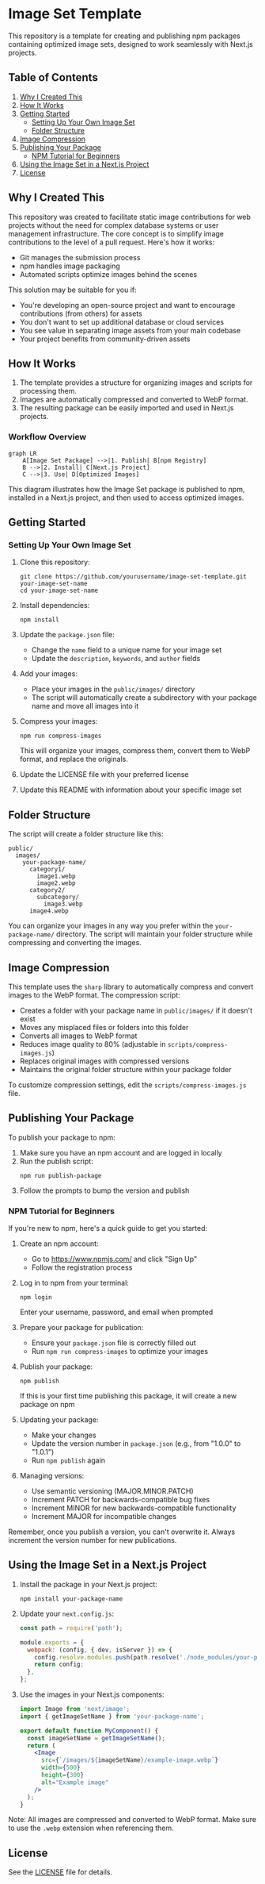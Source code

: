 # Image Set Template

This repository is a template for creating and publishing npm packages containing optimized image sets, designed to work seamlessly with Next.js projects.

## Table of Contents

1. [Why I Created This](#why-i-created-this)
2. [How It Works](#how-it-works)
3. [Getting Started](#getting-started)
   - [Setting Up Your Own Image Set](#setting-up-your-own-image-set)
   - [Folder Structure](#folder-structure)
4. [Image Compression](#image-compression)
5. [Publishing Your Package](#publishing-your-package)
   - [NPM Tutorial for Beginners](#npm-tutorial-for-beginners)
6. [Using the Image Set in a Next.js Project](#using-the-image-set-in-a-nextjs-project)
7. [License](#license)

## Why I Created This

This repository was created to facilitate static image contributions for web projects without the need for complex database systems or user management infrastructure.
The core concept is to simplify image contributions to the level of a pull request. Here's how it works:
- Git manages the submission process
- npm handles image packaging
- Automated scripts optimize images behind the scenes

This solution may be suitable for you if:
- You're developing an open-source project and want to encourage contributions (from others) for assets
- You don't want to set up additional database or cloud services 
- You see value in separating image assets from your main codebase
- Your project benefits from community-driven assets

## How It Works

1. The template provides a structure for organizing images and scripts for processing them.
2. Images are automatically compressed and converted to WebP format.
3. The resulting package can be easily imported and used in Next.js projects.

### Workflow Overview

```mermaid
graph LR
    A[Image Set Package] -->|1. Publish| B[npm Registry]
    B -->|2. Install| C[Next.js Project]
    C -->|3. Use| D[Optimized Images]
   ```
This diagram illustrates how the Image Set package is published to npm, installed in a Next.js project, and then used to access optimized images.

## Getting Started

### Setting Up Your Own Image Set

1. Clone this repository:
   ```
   git clone https://github.com/yourusername/image-set-template.git your-image-set-name
   cd your-image-set-name
   ```

2. Install dependencies:
   ```
   npm install
   ```

3. Update the `package.json` file:
   - Change the `name` field to a unique name for your image set
   - Update the `description`, `keywords`, and `author` fields

4. Add your images:
   - Place your images in the `public/images/` directory
   - The script will automatically create a subdirectory with your package name and move all images into it

5. Compress your images:
   ```
   npm run compress-images
   ```
   This will organize your images, compress them, convert them to WebP format, and replace the originals.

6. Update the LICENSE file with your preferred license

7. Update this README with information about your specific image set

## Folder Structure

The script will create a folder structure like this:

```
public/
  images/
    your-package-name/
      category1/
        image1.webp
        image2.webp
      category2/
        subcategory/
          image3.webp
      image4.webp
```

You can organize your images in any way you prefer within the `your-package-name/` directory. The script will maintain your folder structure while compressing and converting the images.

## Image Compression

This template uses the `sharp` library to automatically compress and convert images to the WebP format. The compression script:

- Creates a folder with your package name in `public/images/` if it doesn't exist
- Moves any misplaced files or folders into this folder
- Converts all images to WebP format
- Reduces image quality to 80% (adjustable in `scripts/compress-images.js`)
- Replaces original images with compressed versions
- Maintains the original folder structure within your package folder

To customize compression settings, edit the `scripts/compress-images.js` file.


## Publishing Your Package

To publish your package to npm:

1. Make sure you have an npm account and are logged in locally
2. Run the publish script:
   ```
   npm run publish-package
   ```
3. Follow the prompts to bump the version and publish

### NPM Tutorial for Beginners

If you're new to npm, here's a quick guide to get you started:

1. Create an npm account:
   - Go to https://www.npmjs.com/ and click "Sign Up"
   - Follow the registration process

2. Log in to npm from your terminal:
   ```
   npm login
   ```
   Enter your username, password, and email when prompted

3. Prepare your package for publication:
   - Ensure your `package.json` file is correctly filled out
   - Run `npm run compress-images` to optimize your images

4. Publish your package:
   ```
   npm publish
   ```
   If this is your first time publishing this package, it will create a new package on npm

5. Updating your package:
   - Make your changes
   - Update the version number in `package.json` (e.g., from "1.0.0" to "1.0.1")
   - Run `npm publish` again

6. Managing versions:
   - Use semantic versioning (MAJOR.MINOR.PATCH)
   - Increment PATCH for backwards-compatible bug fixes
   - Increment MINOR for new backwards-compatible functionality
   - Increment MAJOR for incompatible changes

Remember, once you publish a version, you can't overwrite it. Always increment the version number for new publications.

## Using the Image Set in a Next.js Project

1. Install the package in your Next.js project:
   ```
   npm install your-package-name
   ```

2. Update your `next.config.js`:
   ```javascript
   const path = require('path');

   module.exports = {
     webpack: (config, { dev, isServer }) => {
       config.resolve.modules.push(path.resolve('./node_modules/your-package-name/public'));
       return config;
     },
   };
   ```

3. Use the images in your Next.js components:
   ```jsx
   import Image from 'next/image';
   import { getImageSetName } from 'your-package-name';

   export default function MyComponent() {
     const imageSetName = getImageSetName();
     return (
       <Image 
         src={`/images/${imageSetName}/example-image.webp`}
         width={500}
         height={300}
         alt="Example image"
       />
     );
   }
   ```

Note: All images are compressed and converted to WebP format. Make sure to use the `.webp` extension when referencing them.

## License

See the [LICENSE](LICENSE) file for details.
